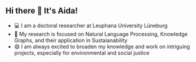 ## Hi there 👋 It's Aida!

- 💻 I am a doctoral researcher at Leuphana University Lüneburg
- 🌱 My research is focused on Natural Language Processing, Knowledge Graphs, and their application in Sustaianability
- 😄 I am always excited to broaden my knowledge and work on intriguing projects, especially for environmental and social justice
<!--
**aidausmanova/aidausmanova** is a ✨ _special_ ✨ repository because its `README.md` (this file) appears on your GitHub profile.

Here are some ideas to get you started:

- 🔭 I’m currently working on ...
- 🌱 I’m currently learning ...
- 👯 I’m looking to collaborate on ...
- 🤔 I’m looking for help with ...
- 💬 Ask me about ...
- 📫 How to reach me: ...
- 😄 Pronouns: ...
- ⚡ Fun fact: ...
-->
